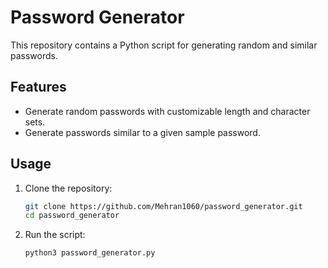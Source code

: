 # Password Generator 

This repository contains a Python script for generating random and similar passwords.

## Features

- Generate random passwords with customizable length and character sets.
- Generate passwords similar to a given sample password.

## Usage

1. Clone the repository:
   ```bash
   git clone https://github.com/Mehran1060/password_generator.git
   cd password_generator

2. Run the script:
   ```bash
   python3 password_generator.py

    
   
